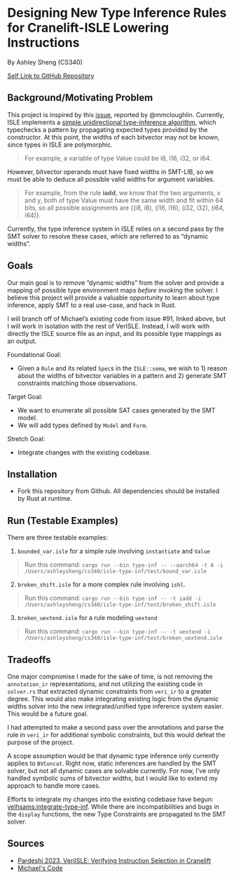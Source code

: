# Designing New Type Inference Rules for Cranelift-ISLE Lowering Instructions

By Ashley Sheng (CS340)

[Self Link to GitHub Repository](https://github.com/yelhsams/isle-type-inf)

## Background/Motivating Problem

This project is inspired by this [issue](https://github.com/avanhatt/wasmtime/issues/91), reported by @mmcloughlin. Currently, ISLE implements a [simple unidirectional type-inference algorithm](https://github.com/bytecodealliance/wasmtime/blob/main/cranelift/isle/docs/language-reference.md#well-typed-rules-and-type-inference), which typechecks a pattern by propagating expected types provided by the constructor. At this point, the widths of each bitvector may not be known, since types in ISLE are polymorphic. 

> For example, a variable of type Value could be i8, i16, i32, or i64. 

However, bitvector operands must have fixed widths in SMT-LIB, so we must be able to deduce all possible valid widths for argument variables. 

> For example, from the rule **iadd**, we know that the two arguments, x and y, both of type Value must have the same width and fit within 64 bits, so all possible assignments are {(i8, i8), (i16, i16), (i32, i32), (i64, i64)}.

Currently, the type inference system in ISLE relies on a second pass by the SMT solver to resolve these cases, which are referred to as “dynamic widths”.

## Goals

Our main goal is to remove “dynamic widths” from the solver and provide a mapping of possible type environment maps _before_ invoking the solver. I believe this project will provide a valuable opportunity to learn about type inference, apply SMT to a real use-case, and hack in Rust.

I will branch off of Michael’s existing code from issue #91, linked above, but I will work in isolation with the rest of VerISLE. Instead, I will work with directly the ISLE source file as an input, and its possible type mappings as an output.

Foundational Goal:
* Given a `Rule` and its related `Spec`s in the `ISLE::sema`, we wish to 1) reason about the widths of bitvector variables in a pattern and 2) generate SMT constraints matching those observations.


Target Goal:
* We want to enumerate all possible SAT cases generated by the SMT model.
* We will add types defined by `Model` and `Form`.

Stretch Goal:
* Integrate changes with the existing codebase.

## Installation 
* Fork this repository from Github. All dependencies should be installed by Rust at runtime.

## Run (Testable Examples)
There are three testable examples: 
1) `bounded_var.isle` for a simple rule involving `instantiate` and `Value`
> Run this command: `cargo run --bin type-inf -- --aarch64 -t A -i /Users/ashleysheng/cs340/isle-type-inf/test/bound_var.isle`
2) `broken_shift.isle` for a more complex rule involving `ishl`.
> Run this command: `cargo run --bin type-inf -- -t iadd -i /Users/ashleysheng/cs340/isle-type-inf/test/broken_shift.isle` 
3) `broken_uextend.isle` for a rule modeling `uextend`
> Run this command: `cargo run --bin type-inf -- -t uextend -i /Users/ashleysheng/cs340/isle-type-inf/test/broken_uextend.isle`


## Tradeoffs
One major compromise I made for the sake of time, is not removing the `annotation_ir` representations, and not utilizing the existing code in `solver.rs` that extracted dynamic constraints from `veri_ir` to a greater degree. This would also make integrating existing logic from the dynamic widths solver into the new integrated/unified type inference system easier. This would be a future goal.


I had attempted to make a second pass over the annotations and parse the rule in `veri_ir` for additional symbolic constraints, but this would defeat the purpose of the project.

A scope assumption would be that dynamic type inference only currently applies to `BVConcat`. Right now, static inferences are handled by the SMT solver, but not all dynamic cases are solvable currently. For now, I’ve only handled symbolic sums of bitvector widths, but I would like to extend my approach to handle more cases.

Efforts to integrate my changes into the existing codebase have begun: [yelhsams:integrate-type-inf](https://github.com/wellesley-prog-sys/wasmtime/pull/1). While there are incompatibilities and bugs in the `display` functions, the new Type Constraints are propagated to the SMT solver.

## Sources
* [Pardeshi 2023. VeriISLE: Verifying Instruction Selection in Cranelift](http://reports-archive.adm.cs.cmu.edu/anon/2023/CMU-CS-23-126.pdf)
* [Michael's Code](https://github.com/avanhatt/wasmtime/issues/91)
